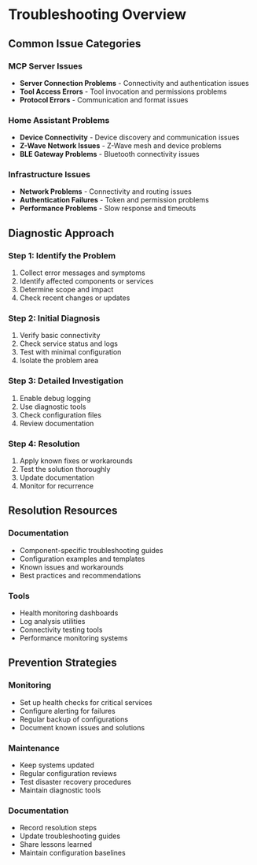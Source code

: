 # Troubleshooting Overview

## Common Issue Categories

### MCP Server Issues
- **Server Connection Problems** - Connectivity and authentication issues
- **Tool Access Errors** - Tool invocation and permissions problems
- **Protocol Errors** - Communication and format issues

### Home Assistant Problems
- **Device Connectivity** - Device discovery and communication issues
- **Z-Wave Network Issues** - Z-Wave mesh and device problems
- **BLE Gateway Problems** - Bluetooth connectivity issues

### Infrastructure Issues
- **Network Problems** - Connectivity and routing issues
- **Authentication Failures** - Token and permission problems
- **Performance Problems** - Slow response and timeouts

## Diagnostic Approach

### Step 1: Identify the Problem
1. Collect error messages and symptoms
2. Identify affected components or services
3. Determine scope and impact
4. Check recent changes or updates

### Step 2: Initial Diagnosis
1. Verify basic connectivity
2. Check service status and logs
3. Test with minimal configuration
4. Isolate the problem area

### Step 3: Detailed Investigation
1. Enable debug logging
2. Use diagnostic tools
3. Check configuration files
4. Review documentation

### Step 4: Resolution
1. Apply known fixes or workarounds
2. Test the solution thoroughly
3. Update documentation
4. Monitor for recurrence

## Resolution Resources

### Documentation
- Component-specific troubleshooting guides
- Configuration examples and templates
- Known issues and workarounds
- Best practices and recommendations

### Tools
- Health monitoring dashboards
- Log analysis utilities
- Connectivity testing tools
- Performance monitoring systems

## Prevention Strategies

### Monitoring
- Set up health checks for critical services
- Configure alerting for failures
- Regular backup of configurations
- Document known issues and solutions

### Maintenance
- Keep systems updated
- Regular configuration reviews
- Test disaster recovery procedures
- Maintain diagnostic tools

### Documentation
- Record resolution steps
- Update troubleshooting guides
- Share lessons learned
- Maintain configuration baselines